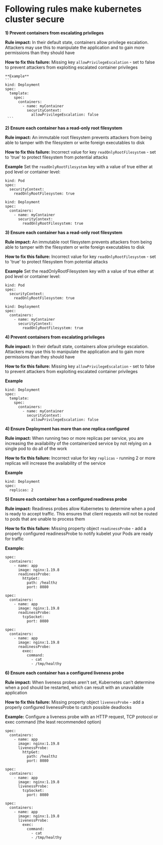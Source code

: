 # Following rules make kubernetes cluster secure

**1) Prevent containers from escalating privileges**

**Rule impact:**
  In their default state, containers allow privilege escalation. Attackers may use this to manipulate the application and to gain more permissions than       they should have
    
**How to fix this failure:**
  Missing key `allowPrivilegeEscalation` - set to false to prevent attackers from exploiting escalated container privileges
    
    **Example**
    ```
    kind: Deployment
    spec:
      template:
        spec:
          containers:
            - name: myContainer
              securityContext:
                allowPrivilegeEscalation: false
     ```
     
**2) Ensure each container has a read-only root filesystem** 
    
**Rule impact:**
  An immutable root filesystem prevents attackers from being able to tamper with the filesystem or write foreign executables to disk
  
**How to fix this failure:**
Incorrect value for key `readOnlyRootFilesystem` - set to 'true' to protect filesystem from potential attacks  

**Example**
Set the ```readOnlyRootFilesystem``` key with a value of true either at pod level or container level:

```
kind: Pod
spec:
  securityContext:
    readOnlyRootFilesystem: true
```

```
kind: Deployment
spec:
  containers:
    - name: myContainer
      securityContext:
        readOnlyRootFilesystem: true
```

**3) Ensure each container has a read-only root filesystem**

**Rule impact:**
An immutable root filesystem prevents attackers from being able to tamper with the filesystem or write foreign executables to disk


**How to fix this failure:**
Incorrect value for key `readOnlyRootFilesystem` - set to 'true' to protect filesystem from potential attacks

**Example**
Set the readOnlyRootFilesystem key with a value of true either at pod level or container level:

```
kind: Pod
spec:
  securityContext:
    readOnlyRootFilesystem: true
```
```
kind: Deployment
spec:
  containers:
    - name: myContainer
      securityContext:
        readOnlyRootFilesystem: true
```

**4) Prevent containers from escalating privileges**

**Rule impact:**
In their default state, containers allow privilege escalation. Attackers may use this to manipulate the application and to gain more permissions than they should have


**How to fix this failure:**
Missing key `allowPrivilegeEscalation` - set to false to prevent attackers from exploiting escalated container privileges

**Example**

```
kind: Deployment
spec:
  template:
    spec:
      containers:
        - name: myContainer
          securityContext:
            allowPrivilegeEscalation: false
```            

**4) Ensure Deployment has more than one replica configured**

**Rule impact:**
When running two or more replicas per service, you are increasing the availability of the containerized service by not relying on a single pod to do all of the work

**How to fix this failure:**
Incorrect value for key `replicas` - running 2 or more replicas will increase the availability of the service

**Example**

```
kind: Deployment
spec:
  replicas: 2
```  

**5) Ensure each container has a configured readiness probe**

**Rule impact:**
Readiness probes allow Kubernetes to determine when a pod is ready to accept traffic. This ensures that client requests will not be routed to pods that are unable to process them

**How to fix this failure:**
Missing property object `readinessProbe` - add a properly configured readinessProbe to notify kubelet your Pods are ready for traffic

**Example:**

```
spec:
  containers:
    - name: app
      image: nginx:1.19.8
      readinessProbe:
        httpGet:
          path: /healthz
          port: 8080
```
```
spec:
  containers:
    - name: app
      image: nginx:1.19.8
      readinessProbe:
        tcpSocket:
          port: 8080
```
```
spec:
  containers:
    - name: app
      image: nginx:1.19.8
      readinessProbe:
        exec:
          command:
            - cat
            - /tmp/healthy
```

**6) Ensure each container has a configured liveness probe**

**Rule impact:**
When liveness probes aren't set, Kubernetes can't determine when a pod should be restarted, which can result with an unavailable application

**How to fix this failure:**
Missing property object `livenessProbe` - add a properly configured livenessProbe to catch possible deadlocks

**Example:**
Configure a liveness probe with an HTTP request, TCP protocol or exec command (the least recommended option)

```
spec:
  containers:
    - name: app
      image: nginx:1.19.8
      livenessProbe:
        httpGet:
          path: /healthz
          port: 8080
```
```
spec:
  containers:
    - name: app
      image: nginx:1.19.8
      livenessProbe:
        tcpSocket:
          port: 8080
```
```
spec:
  containers:
    - name: app
      image: nginx:1.19.8
      livenessProbe:
        exec:
          command:
            - cat
            - /tmp/healthy
```            
